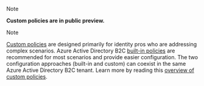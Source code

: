 >[!NOTE]
> **Custom policies are in public preview.**

>[!NOTE]
> [Custom policies](..\articles\active-directory-b2c\active-directory-b2c-overview-custom.md#custom-policies) are designed primarily for identity pros who are addressing complex scenarios. Azure Active Directory B2C [built-in policies](..\articles\active-directory-b2c\active-directory-b2c-overview-custom.md) are recommended for most scenarios and provide easier configuration. The two configuration approaches (built-in and custom) can coexist in the same Azure Active Directory B2C tenant. Learn more by reading this [overview of custom policies](..\articles\active-directory-b2c\active-directory-b2c-overview-custom.md).
